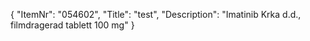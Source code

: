 {
  "ItemNr": "054602",
  "Title": "test",
  "Description": "Imatinib Krka d.d., filmdragerad tablett 100 mg"
}